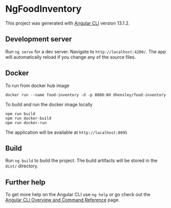 # NgFoodInventory

This project was generated with [Angular CLI](https://github.com/angular/angular-cli) version 13.1.2.

## Development server

Run `ng serve` for a dev server. Navigate to `http://localhost:4200/`. The app will automatically reload if you change any of the source files.

## Docker

To run from docker hub image 

`docker run --name food-inventory -d -p 8080:80 dhensley/food-inventory`

To build and run the docker image locally

```
npm run build
npm run docker-build
npm run docker-run
```

The application will be available at `http://localhost:8095`

## Build

Run `ng build` to build the project. The build artifacts will be stored in the `dist/` directory.

## Further help

To get more help on the Angular CLI use `ng help` or go check out the [Angular CLI Overview and Command Reference](https://angular.io/cli) page.
